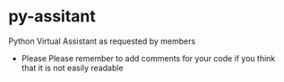 # py-assitant
Python Virtual Assistant as requested by members
- Please Please remember to add comments for your code if you think that it is not easily readable 
